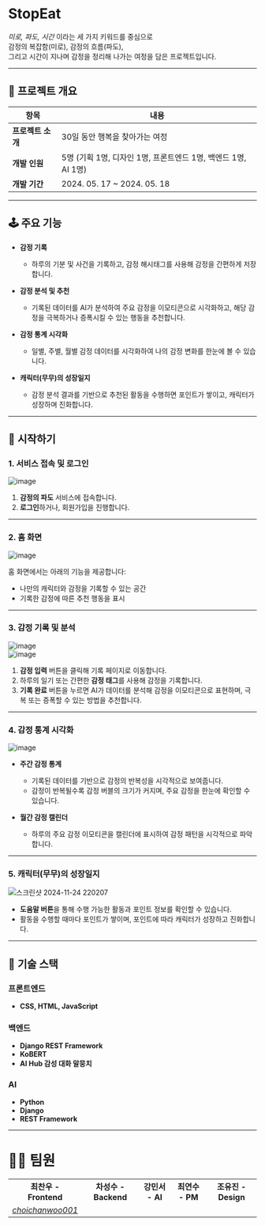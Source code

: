 # **StopEat**

*미로, 파도, 시간* 이라는 세 가지 키워드를 중심으로  
감정의 복잡함(미로), 감정의 흐름(파도),  
그리고 시간이 지나며 감정을 정리해 나가는 여정을 담은 프로젝트입니다.  

---

## 📄 **프로젝트 개요**

| 항목            | 내용                                          |
|-----------------|---------------------------------------------|
| **프로젝트 소개** | 30일 동안 행복을 찾아가는 여정                |
| **개발 인원**     | 5명 (기획 1명, 디자인 1명, 프론트엔드 1명, 백엔드 1명, AI 1명) |
| **개발 기간**     | 2024. 05. 17 ~ 2024. 05. 18                |

---

## 🕹️ **주요 기능**

- **감정 기록**  
  - 하루의 기분 및 사건을 기록하고, 감정 해시태그를 사용해 감정을 간편하게 저장합니다.

- **감정 분석 및 추천**  
  - 기록된 데이터를 AI가 분석하여 주요 감정을 이모티콘으로 시각화하고, 해당 감정을 극복하거나 증폭시킬 수 있는 행동을 추천합니다.

- **감정 통계 시각화**  
  - 일별, 주별, 월별 감정 데이터를 시각화하여 나의 감정 변화를 한눈에 볼 수 있습니다.

- **캐릭터(무무)의 성장일지**  
  - 감정 분석 결과를 기반으로 추천된 활동을 수행하면 포인트가 쌓이고, 캐릭터가 성장하며 진화합니다.

---

## 👣 **시작하기**

### 1. 서비스 접속 및 로그인

![image](https://github.com/user-attachments/assets/9fca0b13-3551-4b64-94d3-8f68e74b58c4)

1. **감정의 파도** 서비스에 접속합니다.  
2. **로그인**하거나, 회원가입을 진행합니다.

---

### 2. 홈 화면

![image](https://github.com/user-attachments/assets/3202c1d2-3abe-431f-b338-6d274d794d72)

홈 화면에서는 아래의 기능을 제공합니다:

- 나만의 캐릭터와 감정을 기록할 수 있는 공간  
- 기록한 감정에 따른 추천 행동을 표시  

---

### 3. 감정 기록 및 분석

![image](https://github.com/user-attachments/assets/5dc6eb09-62a5-4077-8a8e-c3faf104ed3f)  
![image](https://github.com/user-attachments/assets/a6ffcc1e-3015-4005-b392-874ccf6b8447)

1. **감정 입력** 버튼을 클릭해 기록 페이지로 이동합니다.  
2. 하루의 일기 또는 간편한 **감정 태그**를 사용해 감정을 기록합니다.  
3. **기록 완료** 버튼을 누르면 AI가 데이터를 분석해 감정을 이모티콘으로 표현하며, 극복 또는 증폭할 수 있는 방법을 추천합니다.

---

### 4. 감정 통계 시각화

![image](https://github.com/user-attachments/assets/75573756-b4ae-46ab-9bd8-7a8147aa162d)

- **주간 감정 통계**  
  - 기록된 데이터를 기반으로 감정의 반복성을 시각적으로 보여줍니다.  
  - 감정이 반복될수록 감정 버블의 크기가 커지며, 주요 감정을 한눈에 확인할 수 있습니다.

- **월간 감정 캘린더**  
  - 하루의 주요 감정 이모티콘을 캘린더에 표시하여 감정 패턴을 시각적으로 파악합니다.

---

### 5. 캐릭터(무무)의 성장일지

![스크린샷 2024-11-24 220207](https://github.com/user-attachments/assets/9ed0e546-9901-4285-8391-4ab4a3525e86)

- **도움말 버튼**을 통해 수행 가능한 활동과 포인트 정보를 확인할 수 있습니다.  
- 활동을 수행할 때마다 포인트가 쌓이며, 포인트에 따라 캐릭터가 성장하고 진화합니다.

---

## 🔧 **기술 스택**

### **프론트엔드**
- **CSS, HTML, JavaScript**

### **백엔드**
- **Django REST Framework**
- **KoBERT**  
- **AI Hub 감성 대화 말뭉치**

### **AI**
- **Python**
- **Django**
- **REST Framework**

---

# 🧑‍💻 팀원

<table>
    <tr align="center">
        <td><B>최찬우 - Frontend </B></td>
        <td><B>차성수 - Backend </B></td>        
        <td><B>강민서 - AI </B></td>
        <td><B>최연수 - PM </B></td>
        <td><B>조유진 - Design </B></td>
    </tr>
    <tr align="center">
        <td>
            <a href="https://github.com/choichanwoo001"><I>choichanwoo001</I></a>
        </td>
        <td>
        </td>
        <td>
        </td>
        <td>
        </td>
        <td>
        </td>
    </tr>
</table>
